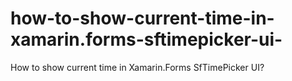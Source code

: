 # how-to-show-current-time-in-xamarin.forms-sftimepicker-ui-
How to show current time in Xamarin.Forms SfTimePicker UI?
